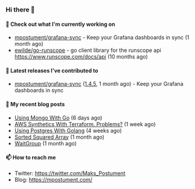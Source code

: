 ### Hi there 👋

#### 👷 Check out what I'm currently working on

- [mpostument/grafana-sync](https://github.com/mpostument/grafana-sync) - Keep your Grafana dashboards in sync (1 month ago)
- [ewilde/go-runscope](https://github.com/ewilde/go-runscope) - go client library for the runscope  api https://www.runscope.com/docs/api (10 months ago)

#### 🔭 Latest releases I've contributed to

- [mpostument/grafana-sync](https://github.com/mpostument/grafana-sync) ([1.4.5](https://github.com/mpostument/grafana-sync/releases/tag/1.4.5), 1 month ago) - Keep your Grafana dashboards in sync

#### 📜 My recent blog posts

- [Using Mongo With Go](https://mpostument.com/2022/03/15/using-mongo-with-go/) (6 days ago)
- [AWS Synthetics With Terraform. Problems?](https://mpostument.com/2022/03/08/aws-synthetics-with-terraform/) (1 week ago)
- [Using Postgres With Golang](https://mpostument.com/2022/02/20/using-postgres-with-go/) (4 weeks ago)
- [Sorted Squared Array](https://mpostument.com/2022/02/14/sorted-squared-array/) (1 month ago)
- [WaitGroup](https://mpostument.com/2022/02/02/wait-groups/) (1 month ago)

#### 📫 How to reach me

- Twitter: https://twitter.com/Maks_Postument
- Blog: https://mpostument.com/

